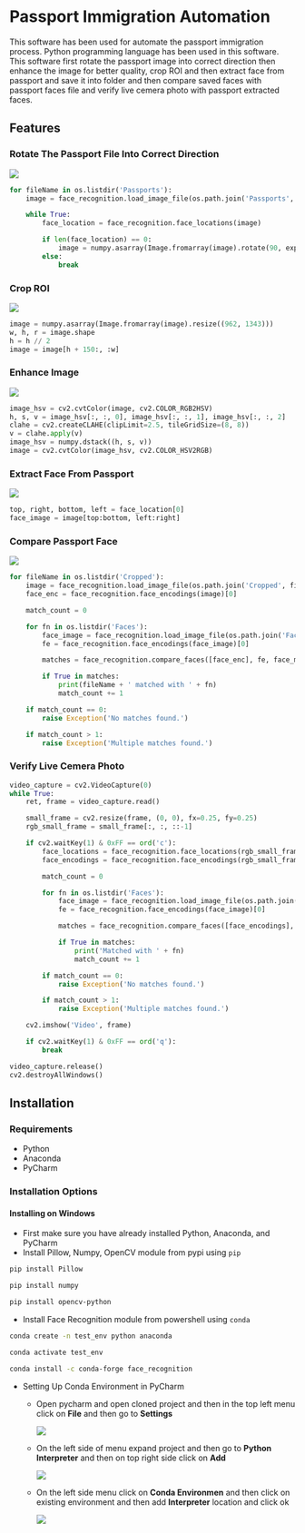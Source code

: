 # Passport Immigration Automation
This software has been used for automate the passport immigration process. Python programming language has been used in this software. This software first rotate the passport image into correct direction then enhance the image for better quality, crop ROI and then extract face from passport and save it into folder and then compare saved faces with passport faces file and verify live cemera photo with passport extracted faces.

## Features
### Rotate The Passport File Into Correct Direction
![](https://i.ibb.co/9qyFZPb/rotate.png)
```python
for fileName in os.listdir('Passports'):
    image = face_recognition.load_image_file(os.path.join('Passports', fileName))

    while True:
        face_location = face_recognition.face_locations(image)

        if len(face_location) == 0:
            image = numpy.asarray(Image.fromarray(image).rotate(90, expand=True))
        else:
            break
```
### Crop ROI
![](https://i.ibb.co/Qcmj1p8/rotate.png)
```python
image = numpy.asarray(Image.fromarray(image).resize((962, 1343)))
w, h, r = image.shape
h = h // 2
image = image[h + 150:, :w]
```
### Enhance Image
![](https://i.ibb.co/hXW3SYh/a.png)
```python
image_hsv = cv2.cvtColor(image, cv2.COLOR_RGB2HSV)
h, s, v = image_hsv[:, :, 0], image_hsv[:, :, 1], image_hsv[:, :, 2]
clahe = cv2.createCLAHE(clipLimit=2.5, tileGridSize=(8, 8))
v = clahe.apply(v)
image_hsv = numpy.dstack((h, s, v))
image = cv2.cvtColor(image_hsv, cv2.COLOR_HSV2RGB)
```
### Extract Face From Passport
![](https://i.ibb.co/QPgkj0t/rotate.png)
```python
top, right, bottom, left = face_location[0]
face_image = image[top:bottom, left:right]
```
### Compare Passport Face
![](https://i.ibb.co/Y8TTmMm/rotate.png)
```python
for fileName in os.listdir('Cropped'):
    image = face_recognition.load_image_file(os.path.join('Cropped', fileName))
    face_enc = face_recognition.face_encodings(image)[0]

    match_count = 0

    for fn in os.listdir('Faces'):
        face_image = face_recognition.load_image_file(os.path.join('Faces', fn))
        fe = face_recognition.face_encodings(face_image)[0]

        matches = face_recognition.compare_faces([face_enc], fe, face_match_tol)

        if True in matches:
            print(fileName + ' matched with ' + fn)
            match_count += 1

    if match_count == 0:
        raise Exception('No matches found.')

    if match_count > 1:
        raise Exception('Multiple matches found.')
```
### Verify Live Cemera Photo
```python
video_capture = cv2.VideoCapture(0)
while True:
    ret, frame = video_capture.read()

    small_frame = cv2.resize(frame, (0, 0), fx=0.25, fy=0.25)
    rgb_small_frame = small_frame[:, :, ::-1]

    if cv2.waitKey(1) & 0xFF == ord('c'):
        face_locations = face_recognition.face_locations(rgb_small_frame)
        face_encodings = face_recognition.face_encodings(rgb_small_frame, face_locations)[0]

        match_count = 0

        for fn in os.listdir('Faces'):
            face_image = face_recognition.load_image_file(os.path.join('Faces', fn))
            fe = face_recognition.face_encodings(face_image)[0]

            matches = face_recognition.compare_faces([face_encodings], fe, face_match_tol)

            if True in matches:
                print('Matched with ' + fn)
                match_count += 1

        if match_count == 0:
            raise Exception('No matches found.')

        if match_count > 1:
            raise Exception('Multiple matches found.')

    cv2.imshow('Video', frame)

    if cv2.waitKey(1) & 0xFF == ord('q'):
        break

video_capture.release()
cv2.destroyAllWindows()
```
## Installation
### Requirements
  * Python
  * Anaconda
  * PyCharm
### Installation Options
#### Installing on Windows
  * First make sure you have already installed Python, Anaconda, and PyCharm
  * Install Pillow, Numpy, OpenCV module from pypi using `pip`

```bash
pip install Pillow
```
```bash
pip install numpy
```
```bash
pip install opencv-python
```
  * Install Face Recognition module from powershell using `conda`
```bash
conda create -n test_env python anaconda
```
```bash
conda activate test_env
```
```bash
conda install -c conda-forge face_recognition
```
  * Setting Up Conda Environment in PyCharm
    *   Open pycharm and open cloned project and then in the top left menu click on **File** and then go to **Settings** 
    
        ![](https://i.ibb.co/Lt9GPyd/1.jpg)
    *   On the left side of menu expand project and then go to **Python Interpreter** and then on top right side click on **Add**
    
        ![](https://i.ibb.co/cx5L7GD/3.jpg)
    *   On the left side menu click on **Conda Environmen** and then click on existing environment and then add **Interpreter** location and click ok
    
        ![](https://i.ibb.co/ftsQTXK/2.jpg)
